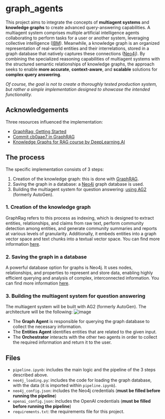 # graph_agents
This project aims to integrate the concepts of **multiagent systems** and **knowledge graphs** to create advanced query-answering capabilities. A multiagent system comprises multiple artificial intelligence agents collaborating to perform tasks for a user or another system, leveraging collective intelligence ([IBM](https://www.ibm.com/think/topics/multiagent-system)). Meanwhile, a knowledge graph is an organized representation of real-world entities and their interrelations, stored in a graph database that natively captures these connections ([Neo4j](https://neo4j.com/blog/what-is-knowledge-graph/)). By combining the specialized reasoning capabilities of multiagent systems with the structured semantic relationships of knowledge graphs, the approach seeks to enable **more accurate**, **context-aware**, and **scalable** solutions for **complex query answering**.

*Of course, the goal is not to create a thoroughly tested production system, but rather a simple implementation designed to showcase the intended functionality.*

## Acknowledgements
Three resources influenced the implementation:
* [GraphRag: Getting Started](https://microsoft.github.io/graphrag/get_started/)
* [Commit cb0aae7 in GraphRAG](https://github.com/microsoft/graphrag/commit/cb0aae7e6bf1763ca5a7540d2220c11162863915)
* [Knowledge Graphs for RAG course by DeepLearning.AI](https://learn.deeplearning.ai/courses/knowledge-graphs-rag)

## The process
The specific implementation consists of 3 steps:
1. Creation of the knowledge graph: this is done with [GraphRAG](https://github.com/microsoft/graphrag).
2. Saving the graph in a database: a [Neo4j](https://neo4j.com/) graph database is used.
3. Building the multiagent system for question answering: [using AG2](https://github.com/ag2ai/ag2) (formerly AutoGen).

### 1. Creation of the knowledge graph
GraphRag refers to this process as indexing, which is designed to extract entities, relationships, and claims from raw text, perform community detection among entities, and generate community summaries and reports at various levels of granularity. Additionally, it embeds entities into a graph vector space and text chunks into a textual vector space. You can find more information [here](https://microsoft.github.io/graphrag/index/overview/).

### 2. Saving the graph in a database
A powerful database option for graphs is Neo4j. It uses nodes, relationships, and properties to represent and store data, enabling highly efficient querying and analysis of complex, interconnected information. You can find more information [here](https://neo4j.com/product/neo4j-graph-database/).

### 3. Building the multiagent system for question answering
The multiagent system will be built with AG2 (formerly AutoGen). The architecture will be the following: 
![image](https://github.com/user-attachments/assets/ed4d6663-1b48-4ddb-827d-dfe198bbda3a)

* The **Graph Agent** is responsible for querying the graph database to collect the necessary information.
* The **Entities Agent** identifies entities that are related to the given input.
* The **Orchestrator** interacts with the other two agents in order to collect the required information and return it to the user.

## Files
* `pipeline.ipynb`: includes the main logic and the pipeline of the 3 steps described above.
* `neo4j_loading.py`: includes the code for loading the graph database, with the data (it is imported within `pipeline.ipynb`).
* `neo4j_config.json`: includes the Neo4j credentials (**must be filled before running the pipeline**)
* `openai_config.json`: includes the OpenAI credentials (**must be filled before running the pipeline**)
* `requirements.txt`: the requirements file for this project.

